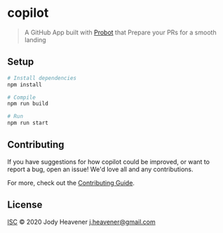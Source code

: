 # copilot

> A GitHub App built with [Probot](https://github.com/probot/probot) that Prepare your PRs for a smooth landing

## Setup

```sh
# Install dependencies
npm install

# Compile
npm run build

# Run
npm run start
```

## Contributing

If you have suggestions for how copilot could be improved, or want to report a bug, open an issue! We'd love all and any contributions.

For more, check out the [Contributing Guide](CONTRIBUTING.md).

## License

[ISC](LICENSE) © 2020 Jody Heavener <j.heavener@gmail.com>
